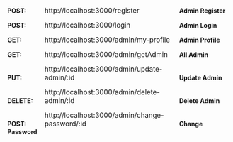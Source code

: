 <span style="display: inline-block; width: 80px;"><strong>POST:</strong></span>
<span style="display: inline-block; width: 300px; font-size: 1.1em;">http://localhost:3000/register</span>
<span><strong>Admin Register</strong></span><br>

<span style="display: inline-block; width: 80px;"><strong>POST:</strong></span>
<span style="display: inline-block; width: 300px; font-size: 1.1em;">http://localhost:3000/login</span>
<span><strong>Admin Login</strong></span><br>

<span style="display: inline-block; width: 80px;"><strong>GET:</strong></span>
<span style="display: inline-block; width: 300px; font-size: 1.1em;">http://localhost:3000/admin/my-profile</span>
<span><strong>Admin Profile</strong></span><br>

<span style="display: inline-block; width: 80px;"><strong>GET:</strong></span>
<span style="display: inline-block; width: 300px; font-size: 1.1em;">http://localhost:3000/admin/getAdmin</span>
<span><strong>All Admin</strong></span><br>

<span style="display: inline-block; width: 80px;"><strong>PUT:</strong></span>
<span style="display: inline-block; width: 300px; font-size: 1.1em;">http://localhost:3000/admin/update-admin/:id</span>
<span><strong>Update Admin</strong></span><br>

<span style="display: inline-block; width: 80px;"><strong>DELETE:</strong></span>
<span style="display: inline-block; width: 300px; font-size: 1.1em;">http://localhost:3000/admin/delete-admin/:id</span>
<span><strong>Delete Admin</strong></span><br>

<span style="display: inline-block; width: 80px;"><strong>POST:</strong></span>
<span style="display: inline-block; width: 300px; font-size: 1.1em;">http://localhost:3000/admin/change-password/:id</span>
<span><strong>Change Password</strong></span><br>